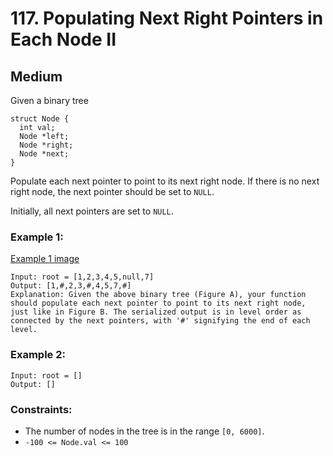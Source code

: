 # 117. Populating Next Right Pointers in Each Node II


## Medium

Given a binary tree
```
struct Node {
  int val;
  Node *left;
  Node *right;
  Node *next;
}
```

Populate each next pointer to point to its next right node. If there is no next right node, the next pointer should be set to `NULL`.

Initially, all next pointers are set to `NULL`.


### Example 1:
[Example 1 image](https://assets.leetcode.com/uploads/2019/02/15/117_sample.png)
```console
Input: root = [1,2,3,4,5,null,7]
Output: [1,#,2,3,#,4,5,7,#]
Explanation: Given the above binary tree (Figure A), your function should populate each next pointer to point to its next right node, just like in Figure B. The serialized output is in level order as connected by the next pointers, with '#' signifying the end of each level.
```

### Example 2:
```console
Input: root = []
Output: []
```


### Constraints:

- The number of nodes in the tree is in the range `[0, 6000]`.
- `-100 <= Node.val <= 100`